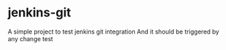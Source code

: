 # jenkins-git
A simple project to test jenkins git integration
And it should be triggered by any change
test
